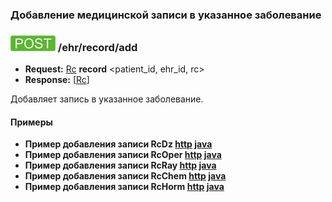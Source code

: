 ### Добавление медицинской записи в указанное заболевание

### ![POST](../../../../img/post.png) /ehr/record/add
* **Request:** [Rc](../../../../types/types.md#com.siams.med.api.Rc) **record** <patient_id, ehr_id, rc>
* **Response:** [[Rc](../../../../types/types.md#com.siams.med.api.Rc)]

Добавляет запись в указанное заболевание.

#### Примеры
* **Пример добавления записи RcDz [http](examples/RcDz/add.md) [java](examples/RcDz/addJava.md)**
* **Пример добавления записи RcOper [http](examples/RcOper/add.md) [java](examples/RcOper/addJava.md)**
* **Пример добавления записи RcRay [http](examples/RcRay/add.md) [java](examples/RcRay/addJava.md)**
* **Пример добавления записи RcChem [http](examples/RcChem/add.md) [java](examples/RcChem/addJava.md)**
* **Пример добавления записи RcHorm [http](examples/RcHorm/add.md) [java](examples/RcHorm/addJava.md)**
